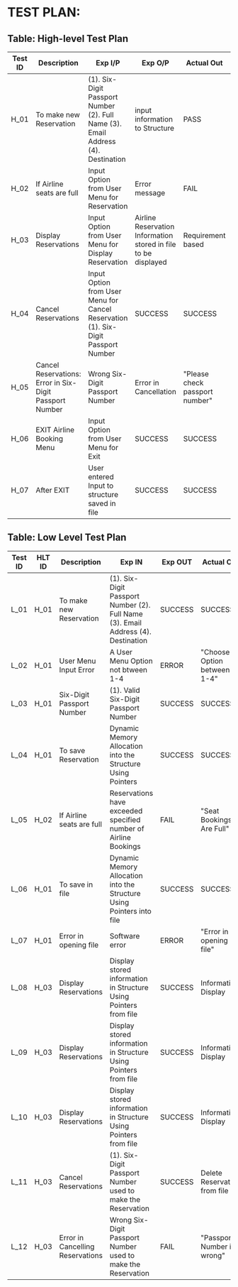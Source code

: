 # TEST PLAN:

## Table: High-level Test Plan

| **Test ID** | **Description**                                              | **Exp I/P** | **Exp O/P** | **Actual Out** |**Type Of Test**  |    
|-------------|--------------------------------------------------------------|------------|-------------|----------------|------------------|
|  H_01 | To make new Reservation | (1). Six-Digit Passport Number (2). Full Name (3). Email Address (4). Destination| input information to Structure | PASS | Requirement based|
|  H_02 | If Airline seats are full   | Input Option from User Menu for Reservation | Error message |FAIL|Scenario/Technical |
|  H_03 | Display Reservations | Input Option from User Menu for Display Reservation | Airline Reservation Information stored in file to be displayed | Requirement based |
|  H_04 | Cancel Reservations |  Input Option from User Menu for Cancel Reservation (1).  Six-Digit Passport Number | SUCCESS | SUCCESS | Requirement based |
|  H_05 | Cancel Reservations: Error in Six-Digit Passport Number | Wrong Six-Digit Passport Number | Error in Cancellation | "Please check passport number" | Technical |
|  H_06 | EXIT Airline Booking Menu | Input Option from User Menu for Exit | SUCCESS | SUCCESS | Requirement based |
|  H_07 | After EXIT| User entered Input to structure saved in file | SUCCESS | SUCCESS | Technical |




## Table: Low Level Test Plan

| **Test ID** | **HLT ID** | **Description**                                              | **Exp IN** | **Exp OUT** | **Actual Out** |**Type Of Test**  |    
|-------------|-----|--------------------------------------------------------------|------------|-------------|----------------|------------------|
|  L_01       | H_01 |To make new Reservation|  (1). Six-Digit Passport Number (2). Full Name (3). Email Address (4). Destination| SUCCESS | SUCCESS |Requirement based |
|  L_02       | H_01 |User Menu Input Error|  A User Menu Option not btween 1-4| ERROR | "Choose Option between 1-4" |FAIL|
|  L_03       | H_01 | Six-Digit Passport Number|  (1). Valid Six-Digit Passport Number | SUCCESS | SUCCESS |Requirement based |
|  L_04       | H_01 |To save Reservation| Dynamic Memory Allocation into the Structure Using Pointers| SUCCESS | SUCCESS |Technical|
|  L_05       | H_02 |If Airline seats are full | Reservations have exceeded specified number of Airline Bookings| FAIL| "Seat Bookings Are Full" |Technical|
|  L_06       | H_01 |To save in file| Dynamic Memory Allocation into the Structure Using Pointers into file| SUCCESS | SUCCESS |Technical|
|  L_07       | H_01 |Error in opening file| Software error| ERROR | "Error in opening file" |Technical|
|  L_08       | H_03 | Display Reservations|Display stored information in Structure Using Pointers from file| SUCCESS | Information Display |Requirement based|
|  L_09       | H_03 | Display Reservations|Display stored information in Structure Using Pointers from file| SUCCESS | Information Display |Requirement based|
|  L_10       | H_03 | Display Reservations|Display stored information in Structure Using Pointers from file| SUCCESS | Information Display |Requirement based|
|  L_11       | H_03 | Cancel Reservations|(1). Six-Digit Passport Number used to make the Reservation| SUCCESS | Delete Reservation from file |Requirement based|
|  L_12       | H_03 | Error in Cancelling Reservations| Wrong Six-Digit Passport Number used to make the Reservation| FAIL | "Passport Number is wrong" |Requirement based|

